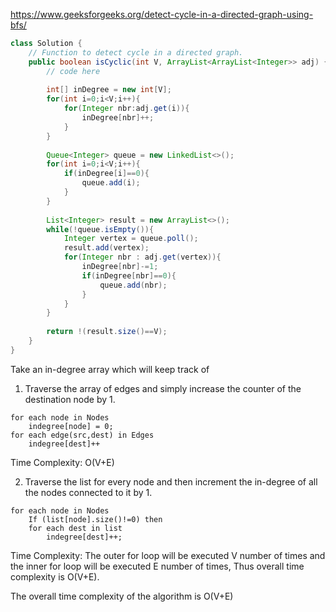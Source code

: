 https://www.geeksforgeeks.org/detect-cycle-in-a-directed-graph-using-bfs/

```java
class Solution {
    // Function to detect cycle in a directed graph.
    public boolean isCyclic(int V, ArrayList<ArrayList<Integer>> adj) {
        // code here
        
        int[] inDegree = new int[V];
        for(int i=0;i<V;i++){
            for(Integer nbr:adj.get(i)){
                inDegree[nbr]++;
            }
        }
        
        Queue<Integer> queue = new LinkedList<>();
        for(int i=0;i<V;i++){
            if(inDegree[i]==0){
                queue.add(i);
            }
        }
        
        List<Integer> result = new ArrayList<>();
        while(!queue.isEmpty()){
            Integer vertex = queue.poll();
            result.add(vertex);
            for(Integer nbr : adj.get(vertex)){
                inDegree[nbr]-=1;
                if(inDegree[nbr]==0){
                    queue.add(nbr);
                }
            }
        }
        
        return !(result.size()==V);
    }
}
```

Take an in-degree array which will keep track of 

1) Traverse the array of edges and simply increase the counter of the destination node by 1. 

```
for each node in Nodes
    indegree[node] = 0;
for each edge(src,dest) in Edges
    indegree[dest]++
```
Time Complexity: O(V+E)

2) Traverse the list for every node and then increment the in-degree of all the nodes connected to it by 1. 

```
for each node in Nodes
    If (list[node].size()!=0) then
    for each dest in list
        indegree[dest]++;
```
Time Complexity: The outer for loop will be executed V number of times and the inner for loop will be executed E number of times, Thus overall time complexity is O(V+E).

The overall time complexity of the algorithm is O(V+E) 